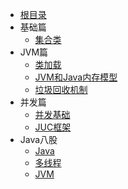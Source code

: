 - [根目录](/README)
- 基础篇
  - [集合类](/编程语言/Java/Java集合.md)
- JVM篇
  - [类加载](/编程语言/Java/JVM内存模型.md)
  - [JVM和Java内存模型](/编程语言/Java/JVM内存模型2.md)
  - [垃圾回收机制](/编程语言/Java/GC.md)
- 并发篇
  - [并发基础](/编程语言/Java/多线程并发.md)
  - [JUC框架](/编程语言/Java/JUC.md)
- Java八股
  - [Java](/编程语言/Java/Java语法八股.md)
  - [多线程](/编程语言/Java/多线程八股.md)
  - [JVM](/编程语言/Java/JVM八股.md)
